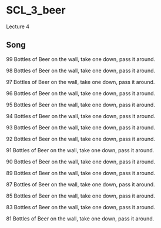 # SCL_3_beer
Lecture 4

## Song

99 Bottles of Beer on the wall, take one down, pass it around.

98 Bottles of Beer on the wall, take one down, pass it around.

97 Bottles of Beer on the wall, take one down, pass it around.

96 Bottles of Beer on the wall, take one down, pass it around.

95 Bottles of Beer on the wall, take one down, pass it around.

94 Bottles of Beer on the wall, take one down, pass it around.

93 Bottles of Beer on the wall, take one down, pass it around.

92 Bottles of Beer on the wall, take one down, pass it around.

91 Bottles of Beer on the wall, take one down, pass it around.

90 Bottles of Beer on the wall, take one down, pass it around.

89 Bottles of Beer on the wall, take one down, pass it around.

87 Bottles of Beer on the wall, take one down, pass it around.

85 Bottles of Beer on the wall, take one down, pass it around.

83 Bottles of Beer on the wall, take one down, pass it around.

81 Bottles of Beer on the wall, take one down, pass it around.
  
